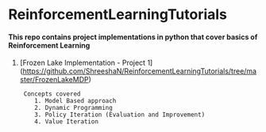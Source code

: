# ReinforcementLearningTutorials

#### This repo contains project implementations in python that cover basics of Reinforcement Learning   

1. [Frozen Lake Implementation - Project 1] (https://github.com/ShreeshaN/ReinforcementLearningTutorials/tree/master/FrozenLakeMDP)

        Concepts covered
           1. Model Based approach
           2. Dynamic Programming                                            
           3. Policy Iteration (Evaluation and Improvement)
           4. Value Iteration
           
 

       
       
      

